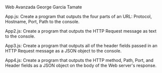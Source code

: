 Web Avanzada
George Garcia Tamate

App.js: Create a program that outputs the four parts of an URL: 
Protocol, Hostname, Port, Path to the console.

App2.js: Create a program that outputs the HTTP Request message 
as text to the console.

App3.js: Create a program that outputs all of the header fields 
passed in an HTTP Request message as a JSON object to the console.

App4.js: Create a program that outputs the HTTP method, Path, Port, 
and Header fields as a JSON object on the body of the Web server's response.
